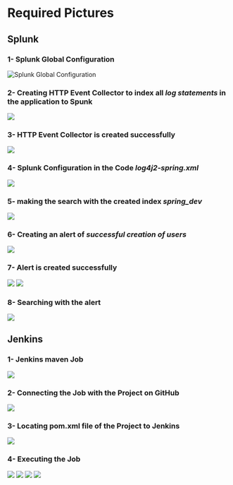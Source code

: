 # Required Pictures

## Splunk

### 1- Splunk Global Configuration

![Splunk Global Configuration](images/SplunkGlobal.png)

### 2- Creating HTTP Event Collector to index all _log statements_ in the application to Spunk

![](images/EventCollector.png)

### 3- HTTP Event Collector is created successfully

![](images/Screenshot%201445-01-26%20at%204.44.31%20PM.png)

### 4- Splunk Configuration in the Code _log4j2-spring.xml_

![](images/new1.png)

### 5- making the search with the created index _spring_dev_

![](images/Screenshot%201445-01-26%20at%204.44.12%20PM.png)

### 6- Creating an alert of _successful creation of users_

![](images/Screenshot%201445-01-26%20at%204.30.49%20PM.png)

### 7- Alert is created successfully

![](images/Screenshot%201445-01-26%20at%204.31.03%20PM.png)
![](images/Screenshot%201445-01-26%20at%204.41.10%20PM.png)

### 8- Searching with the alert

![](images/Screenshot%201445-01-26%20at%204.33.45%20PM.png)

## Jenkins

### 1- Jenkins maven Job

![](images/Screenshot%201445-02-02%20at%205.12.00%20PM.png)

### 2- Connecting the Job with the Project on GitHub

![](images/Screenshot%201445-02-02%20at%204.16.54%20PM.png)

### 3- Locating pom.xml file of the Project to Jenkins

![](images/Screenshot%201445-02-02%20at%204.17.06%20PM.png)

### 4- Executing the Job

![](images/Screenshot%201445-02-02%20at%204.17.40%20PM.png)
![](images/Screenshot%201445-02-02%20at%204.17.45%20PM.png)
![](images/Screenshot%201445-02-02%20at%204.17.59%20PM.png)
![](images/Screenshot%201445-02-02%20at%204.18.16%20PM.png)

